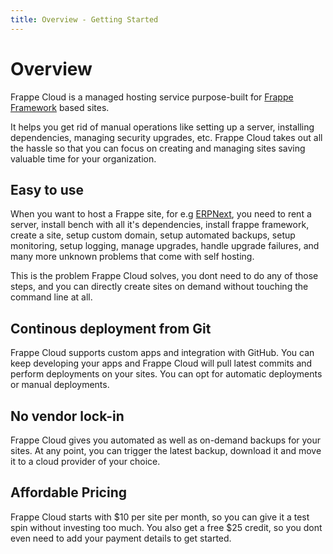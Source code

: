```yaml
---
title: Overview - Getting Started
---
```


# Overview

Frappe Cloud is a managed hosting service purpose-built for [Frappe
Framework](https://frappeframework.com) based sites.

It helps you get rid of manual operations like setting up a server, installing
dependencies, managing security upgrades, etc. Frappe Cloud takes out all the
hassle so that you can focus on creating and managing sites saving valuable time
for your organization.

## Easy to use

When you want to host a Frappe site, for e.g [ERPNext](https://erpnext.com), you
need to rent a server, install bench with all it's dependencies, install frappe
framework, create a site, setup custom domain, setup automated backups, setup
monitoring, setup logging, manage upgrades, handle upgrade failures, and many
more unknown problems that come with self hosting.

This is the problem Frappe Cloud solves, you dont need to do any of those steps,
and you can directly create sites on demand without touching the command line at
all.

## Continous deployment from Git

Frappe Cloud supports custom apps and integration with GitHub. You can keep
developing your apps and Frappe Cloud will pull latest commits and perform
deployments on your sites. You can opt for automatic deployments or manual
deployments.

## No vendor lock-in

Frappe Cloud gives you automated as well as on-demand backups for your sites. At
any point, you can trigger the latest backup, download it and move it to a cloud
provider of your choice.

## Affordable Pricing

Frappe Cloud starts with $10 per site per month, so you can give it a test spin
without investing too much. You also get a free $25 credit, so you dont even
need to add your payment details to get started.
